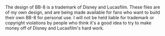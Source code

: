 The design of BB-8 is a trademark of Disney and Lucasfilm. These files are of my own design, and are being made available for fans who want to build their own BB-8 for personal use. I will not be held liable for trademark or copyright violations by people who think it's a good idea to try to make money off of Disney and Lucasfilm's hard work.
